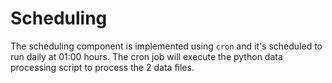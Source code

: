 # Scheduling

The scheduling component is implemented using <code>cron</code> and it's scheduled to run daily at 01:00 hours. The cron job will execute the python data processing script to process the 2 data files.